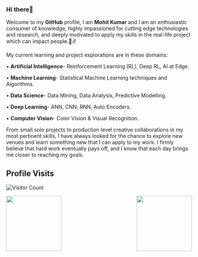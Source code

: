 ### Hi there👋

Welcome to my **GitHub** profile, I am **Mohit Kumar** and I am an enthusiastic consumer of knowledge, highly impassioned for cutting edge technologies and research, and deeply motivated to apply my skills in the real-life project which can impact people.🤩✌️

My current learning and project explorations are in these domains:

•	**Artificial Intelligence**- Reinforcement Learning (RL), Deep RL, AI at Edge.

•	**Machine Learning**- Statistical Machine Learning techniques and Algorithms.

•	**Data Science**- Data Mining, Data Analysis, Predictive Modelling.

•	**Deep Learning**- ANN, CNN, RNN, Auto Encoders.

•	**Computer Vision**- Color Vision & Visual Recognition.

From small solo projects to production level creative collaborations in my most pertinent skills, I have always looked for the chance to explore new venues and learn something new that I can apply to my work. I firmly believe that hard work eventually pays off, and I know that each day brings me closer to reaching my goals.

## Profile Visits
![Visitor Count](https://profile-counter.glitch.me/{Mohitkr95}/count.svg)

<img src="https://github-readme-stats.vercel.app/api?username=Mohitkr95&&show_icons=true&title_color=cf0000&icon_color=ff860d&text_color=000000&bg_color=fcfcfc" align="left" height=150em> <img src="https://github-readme-stats.vercel.app/api/top-langs/?username=Mohitkr95&layout=compact" align="right" height=150em>
